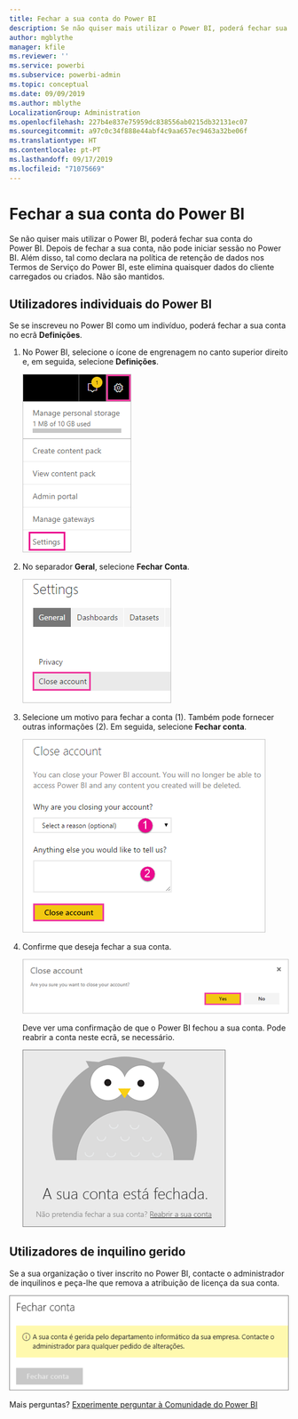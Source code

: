 ```yaml
---
title: Fechar a sua conta do Power BI
description: Se não quiser mais utilizar o Power BI, poderá fechar sua conta do Power BI.
author: mgblythe
manager: kfile
ms.reviewer: ''
ms.service: powerbi
ms.subservice: powerbi-admin
ms.topic: conceptual
ms.date: 09/09/2019
ms.author: mblythe
LocalizationGroup: Administration
ms.openlocfilehash: 227b4e837e75959dc838556ab0215db32131ec07
ms.sourcegitcommit: a97c0c34f888e44abf4c9aa657ec9463a32be06f
ms.translationtype: HT
ms.contentlocale: pt-PT
ms.lasthandoff: 09/17/2019
ms.locfileid: "71075669"
---
```

# <a name="close-your-power-bi-account"></a>Fechar a sua conta do Power BI

Se não quiser mais utilizar o Power BI, poderá fechar sua conta do Power BI.  Depois de fechar a sua conta, não pode iniciar sessão no Power BI. Além disso, tal como declara na política de retenção de dados nos Termos de Serviço do Power BI, este elimina quaisquer dados do cliente carregados ou criados. Não são mantidos.

## <a name="individual-power-bi-users"></a>Utilizadores individuais do Power BI

Se se inscreveu no Power BI como um indivíduo, poderá fechar a sua conta no ecrã **Definições**.

1. No Power BI, selecione o ícone de engrenagem no canto superior direito e, em seguida, selecione **Definições**.

    ![Captura de ecrã do canto superior direito da IU com o ícone de engrenagem e a opção de definições em destaque.](media/service-admin-closing-your-account/close-account-settings.png)

1. No separador **Geral**, selecione **Fechar Conta**.

    ![Captura de ecrã do canto superior esquerdo da página de definições com a opção Fechar conta em destaque.](media/service-admin-closing-your-account/close-account-settings-2.png)

1. Selecione um motivo para fechar a conta (1). Também pode fornecer outras informações (2). Em seguida, selecione **Fechar conta**.

    ![Captura de ecrã da caixa de diálogo Fechar conta com a opção Fechar conta em destaque.](media/service-admin-closing-your-account/close-account-settings-3.png)

1. Confirme que deseja fechar a sua conta.

    ![Captura de ecrã da caixa de diálogo de confirmação Fechar conta com a opção Sim em destaque.](media/service-admin-closing-your-account/close-account-settings-4.png)

    Deve ver uma confirmação de que o Power BI fechou a sua conta. Pode reabrir a conta neste ecrã, se necessário.

    ![Captura de ecrã da caixa de diálogo A sua conta está fechada.](media/service-admin-closing-your-account/close-account-settings-5.png)

## <a name="managed-tenant-users"></a>Utilizadores de inquilino gerido

Se a sua organização o tiver inscrito no Power BI, contacte o administrador de inquilinos e peça-lhe que remova a atribuição de licença da sua conta.

![Conta fechada gerida](media/service-admin-closing-your-account/close-account-managed.png)

Mais perguntas? [Experimente perguntar à Comunidade do Power BI](http://community.powerbi.com/)